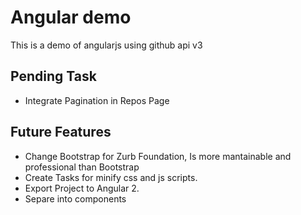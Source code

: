 # Angular demo
This is a demo of angularjs using github api v3

## Pending Task

- Integrate Pagination in Repos Page

## Future Features

- Change Bootstrap for Zurb Foundation, Is more mantainable and professional than Bootstrap
- Create Tasks for minify css and js scripts.
- Export Project to Angular 2.
- Separe into components